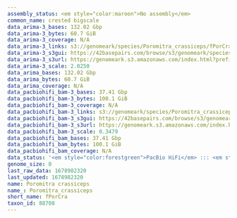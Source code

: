 ```yaml
---
assembly_status: <em style="color:maroon">No assembly</em>
common_name: crested bigscale
data_arima-3_bases: 132.02 Gbp
data_arima-3_bytes: 60.7 GiB
data_arima-3_coverage: N/A
data_arima-3_links: s3://genomeark/species/Poromitra_crassiceps/fPorCra3/genomic_data/arima/<br>
data_arima-3_s3gui: https://42basepairs.com/browse/s3/genomeark/species/Poromitra_crassiceps/fPorCra3/genomic_data/arima/
data_arima-3_s3url: https://genomeark.s3.amazonaws.com/index.html?prefix=species/Poromitra_crassiceps/fPorCra3/genomic_data/arima/
data_arima-3_scale: 2.0250
data_arima_bases: 132.02 Gbp
data_arima_bytes: 60.7 GiB
data_arima_coverage: N/A
data_pacbiohifi_bam-3_bases: 37.41 Gbp
data_pacbiohifi_bam-3_bytes: 100.1 GiB
data_pacbiohifi_bam-3_coverage: N/A
data_pacbiohifi_bam-3_links: s3://genomeark/species/Poromitra_crassiceps/fPorCra3/genomic_data/pacbio_hifi/<br>
data_pacbiohifi_bam-3_s3gui: https://42basepairs.com/browse/s3/genomeark/species/Poromitra_crassiceps/fPorCra3/genomic_data/pacbio_hifi/
data_pacbiohifi_bam-3_s3url: https://genomeark.s3.amazonaws.com/index.html?prefix=species/Poromitra_crassiceps/fPorCra3/genomic_data/pacbio_hifi/
data_pacbiohifi_bam-3_scale: 0.3479
data_pacbiohifi_bam_bases: 37.41 Gbp
data_pacbiohifi_bam_bytes: 100.1 GiB
data_pacbiohifi_bam_coverage: N/A
data_status: '<em style="color:forestgreen">PacBio HiFi</em> ::: <em style="color:forestgreen">Arima</em>'
genome_size: 0
last_raw_data: 1678982320
last_updated: 1678982320
name: Poromitra crassiceps
name_: Poromitra_crassiceps
short_name: fPorCra
taxon_id: 88708
---
```

